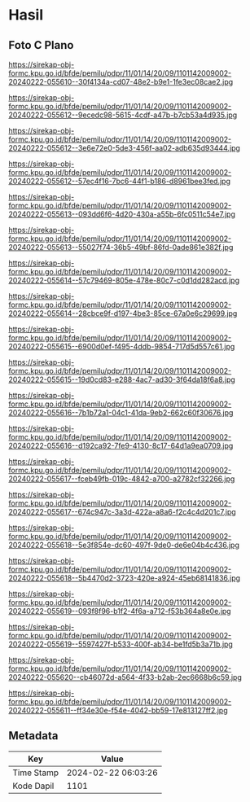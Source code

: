 # Hasil

## Foto C Plano

https://sirekap-obj-formc.kpu.go.id/bfde/pemilu/pdpr/11/01/14/20/09/1101142009002-20240222-055610--30f4134a-cd07-48e2-b9e1-1fe3ec08cae2.jpg

https://sirekap-obj-formc.kpu.go.id/bfde/pemilu/pdpr/11/01/14/20/09/1101142009002-20240222-055612--9ecedc98-5615-4cdf-a47b-b7cb53a4d935.jpg

https://sirekap-obj-formc.kpu.go.id/bfde/pemilu/pdpr/11/01/14/20/09/1101142009002-20240222-055612--3e6e72e0-5de3-456f-aa02-adb635d93444.jpg

https://sirekap-obj-formc.kpu.go.id/bfde/pemilu/pdpr/11/01/14/20/09/1101142009002-20240222-055612--57ec4f16-7bc6-44f1-b186-d8961bee3fed.jpg

https://sirekap-obj-formc.kpu.go.id/bfde/pemilu/pdpr/11/01/14/20/09/1101142009002-20240222-055613--093dd6f6-4d20-430a-a55b-6fc0511c54e7.jpg

https://sirekap-obj-formc.kpu.go.id/bfde/pemilu/pdpr/11/01/14/20/09/1101142009002-20240222-055613--55027f74-36b5-49bf-86fd-0ade861e382f.jpg

https://sirekap-obj-formc.kpu.go.id/bfde/pemilu/pdpr/11/01/14/20/09/1101142009002-20240222-055614--57c79469-805e-478e-80c7-c0d1dd282acd.jpg

https://sirekap-obj-formc.kpu.go.id/bfde/pemilu/pdpr/11/01/14/20/09/1101142009002-20240222-055614--28cbce9f-d197-4be3-85ce-67a0e6c29699.jpg

https://sirekap-obj-formc.kpu.go.id/bfde/pemilu/pdpr/11/01/14/20/09/1101142009002-20240222-055615--6900d0ef-f495-4ddb-9854-717d5d557c61.jpg

https://sirekap-obj-formc.kpu.go.id/bfde/pemilu/pdpr/11/01/14/20/09/1101142009002-20240222-055615--19d0cd83-e288-4ac7-ad30-3f64da18f6a8.jpg

https://sirekap-obj-formc.kpu.go.id/bfde/pemilu/pdpr/11/01/14/20/09/1101142009002-20240222-055616--7b1b72a1-04c1-41da-9eb2-662c60f30676.jpg

https://sirekap-obj-formc.kpu.go.id/bfde/pemilu/pdpr/11/01/14/20/09/1101142009002-20240222-055616--d192ca92-7fe9-4130-8c17-64d1a9ea0709.jpg

https://sirekap-obj-formc.kpu.go.id/bfde/pemilu/pdpr/11/01/14/20/09/1101142009002-20240222-055617--fceb49fb-019c-4842-a700-a2782cf32266.jpg

https://sirekap-obj-formc.kpu.go.id/bfde/pemilu/pdpr/11/01/14/20/09/1101142009002-20240222-055617--674c947c-3a3d-422a-a8a6-f2c4c4d201c7.jpg

https://sirekap-obj-formc.kpu.go.id/bfde/pemilu/pdpr/11/01/14/20/09/1101142009002-20240222-055618--5e3f854e-dc60-497f-9de0-de6e04b4c436.jpg

https://sirekap-obj-formc.kpu.go.id/bfde/pemilu/pdpr/11/01/14/20/09/1101142009002-20240222-055618--5b4470d2-3723-420e-a924-45eb68141836.jpg

https://sirekap-obj-formc.kpu.go.id/bfde/pemilu/pdpr/11/01/14/20/09/1101142009002-20240222-055619--093f8f96-b1f2-4f6a-a712-f53b364a8e0e.jpg

https://sirekap-obj-formc.kpu.go.id/bfde/pemilu/pdpr/11/01/14/20/09/1101142009002-20240222-055619--5597427f-b533-400f-ab34-be1fd5b3a71b.jpg

https://sirekap-obj-formc.kpu.go.id/bfde/pemilu/pdpr/11/01/14/20/09/1101142009002-20240222-055620--cb46072d-a564-4f33-b2ab-2ec6668b6c59.jpg

https://sirekap-obj-formc.kpu.go.id/bfde/pemilu/pdpr/11/01/14/20/09/1101142009002-20240222-055611--ff34e30e-f54e-4042-bb59-17e813127ff2.jpg


## Metadata

| Key        | Value               |
| ---------- | ------------------- |
| Time Stamp | 2024-02-22 06:03:26 |
| Kode Dapil | 1101                |



